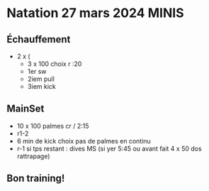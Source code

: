 # Natation 27 mars 2024 MINIS
## Échauffement
* 2 x (
    * 3 x 100 choix r :20
    * 1er sw
    * 2iem pull
    * 3iem kick

## MainSet

* 10 x 100 palmes cr / 2:15
* r1-2
* 6 min de kick choix pas de palmes en continu
* r-1 
si tps restant : dives MS (si yer 5:45 ou avant fait 4 x 50 dos rattrapage)
## Bon training!
